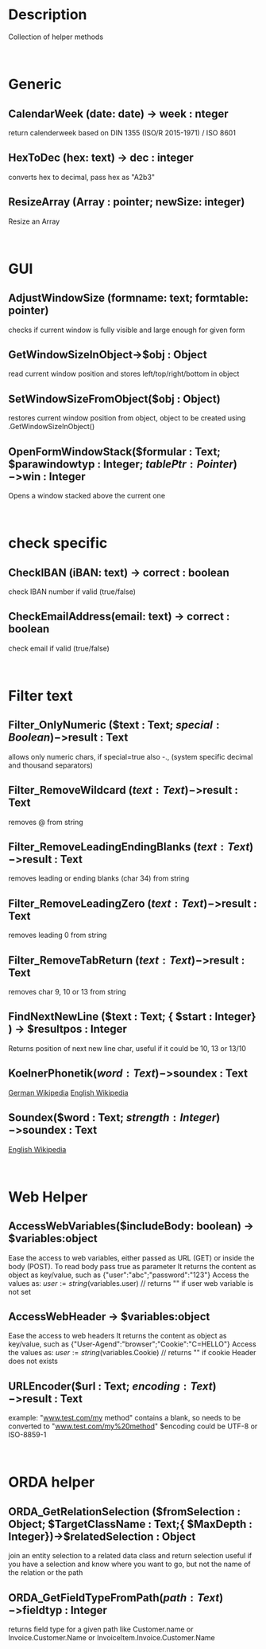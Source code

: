 # Description
Collection of helper methods

&nbsp;
# Generic
## CalendarWeek (date: date) -> week : nteger
return calenderweek based on DIN 1355 (ISO/R 2015-1971) / ISO 8601

## HexToDec (hex: text) -> dec : integer
converts hex to decimal, pass hex as "A2b3"

## ResizeArray (Array : pointer; newSize: integer) 
Resize an Array

&nbsp;
# GUI
## AdjustWindowSize (formname: text; formtable: pointer)
checks if current window is fully visible and large enough for given form

## GetWindowSizeInObject->$obj : Object
read current window position and stores left/top/right/bottom in object

## SetWindowSizeFromObject($obj : Object)
restores current window position from object, object to be created using .GetWindowSizeInObject()
  
## OpenFormWindowStack($formular : Text; $parawindowtyp : Integer; $tablePtr : Pointer)->$win : Integer  
Opens a window stacked above the current one

&nbsp;
# check specific
## CheckIBAN (iBAN: text) -> correct : boolean
check IBAN number if valid (true/false)

## CheckEmailAddress(email: text) -> correct : boolean
check email if valid (true/false)

&nbsp;
# Filter text
## Filter_OnlyNumeric ($text : Text; $special : Boolean)->$result : Text
allows only numeric chars, if special=true also -., (system specific decimal and thousand separators)

## Filter_RemoveWildcard ($text : Text)->$result : Text
removes @ from string

## Filter_RemoveLeadingEndingBlanks ($text : Text)->$result : Text
removes leading or ending blanks (char 34) from string

## Filter_RemoveLeadingZero ($text : Text)->$result : Text
removes leading 0 from string

## Filter_RemoveTabReturn ($text : Text)->$result : Text
removes char 9, 10 or 13 from string

## FindNextNewLine ($text : Text; { $start : Integer} ) -> $resultpos : Integer
Returns position of next new line char, useful if it could be 10, 13 or 13/10

## KoelnerPhonetik($word : Text)->$soundex : Text
[German Wikipedia](https://de.wikipedia.org/wiki/Kölner_Phonetik])
[English Wikipedia](https://en.wikipedia.org/wiki/Cologne_phonetics)

## Soundex($word : Text; $strength : Integer)->$soundex : Text
[English Wikipedia](https://en.wikipedia.org/wiki/Soundex)

&nbsp;
# Web Helper
## AccessWebVariables($includeBody: boolean) -> $variables:object
Ease the access to web variables, either passed as URL (GET) or inside the body (POST). To read body pass true as parameter
It returns the content as object as key/value, such as 
{"user":"abc";"password":"123"}
Access the values as:
$user:=string($variables.user)  // returns "" if user web variable is not set

## AccessWebHeader -> $variables:object
Ease the access to web headers
It returns the content as object as key/value, such as 
{"User-Agend":"browser";"Cookie":"C=HELLO"}
Access the values as:
$user:=string($variables.Cookie)  // returns "" if cookie Header does not exists

## URLEncoder($url : Text; $encoding : Text)->$result : Text
example:  "www.test.com/my method"  contains a blank, so needs to be converted to "www.test.com/my%20method"
$encoding could be UTF-8 or ISO-8859-1


&nbsp;
# ORDA helper
## ORDA_GetRelationSelection ($fromSelection : Object; $TargetClassName : Text;{ $MaxDepth : Integer})->$relatedSelection : Object
join an entity selection to a related data class and return selection
useful if you have a selection and know where you want to go, but not the name of the relation or the path

## ORDA_GetFieldTypeFromPath($path : Text)->$fieldtyp : Integer
returns field type for a given path
like Customer.name or Invoice.Customer.Name or InvoiceItem.Invoice.Customer.Name


